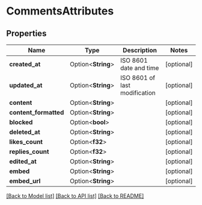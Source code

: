# CommentsAttributes

## Properties

Name | Type | Description | Notes
------------ | ------------- | ------------- | -------------
**created_at** | Option<**String**> | ISO 8601 date and time | [optional]
**updated_at** | Option<**String**> | ISO 8601 of last modification | [optional]
**content** | Option<**String**> |  | [optional]
**content_formatted** | Option<**String**> |  | [optional]
**blocked** | Option<**bool**> |  | [optional]
**deleted_at** | Option<**String**> |  | [optional]
**likes_count** | Option<**f32**> |  | [optional]
**replies_count** | Option<**f32**> |  | [optional]
**edited_at** | Option<**String**> |  | [optional]
**embed** | Option<**String**> |  | [optional]
**embed_url** | Option<**String**> |  | [optional]

[[Back to Model list]](../README.md#documentation-for-models) [[Back to API list]](../README.md#documentation-for-api-endpoints) [[Back to README]](../README.md)


